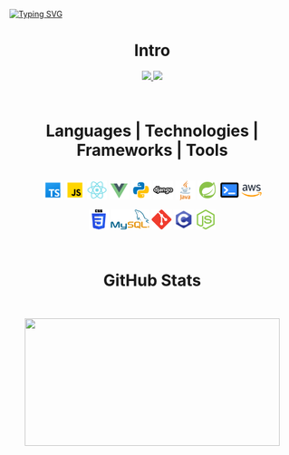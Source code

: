 <a href="https://git.io/typing-svg"><img src="https://readme-typing-svg.demolab.com?font=Fira+Code&weight=800&duration=2000&pause=2000&color=A85BFF&width=550&height=28&lines=.+.+.+%F0%9F%91%8B+Howdy+strangers+%F0%9F%91%8B+.+.+.;.+.+.+%F0%9F%8F%A0+Welcome+to+my+humble+abode+%F0%9F%8F%A0+.+.+.;.+.+.+%F0%9F%91%BE+Check+out+some+of+my+projects+%F0%9F%91%BE+.+.+." alt="Typing SVG" /></a>

<h1 align="center">Intro</h1>

<p align="center">
  <a href="https://www.linkedin.com/in/remuscalugarescu/">
    <img src="https://img.shields.io/badge/LinkedIn-%230077B5.svg?&style=for-the-badge&logo=linkedin logoColor=white" height=25>
  </a>
  <a href="https://remcalu.github.io/portfolio/">
    <img src="https://img.shields.io/badge/website-000000?style=for-the-badge&logo=About.me&logoColor=white" height=25>
  </a>
</p>

</br>
<h1 align="center">Languages | Technologies | Frameworks | Tools</h1>
<p align="center">
  </br>
  <code><img title="TypeScript" height="35" src="./assets/ts.svg"></code>
  <code><img title="JavaScript" height="35" src="./assets/javascript.svg"></code>
  <code><img title="ReactJS" height="35" src="./assets/react.svg"></code>
  <code><img title="Vue" height="35" src="./assets/vue.svg"></code>
  <code><img title="Python" height="35" src="./assets/python.svg"></code>
  <code><img title="Django" height="35" src="./assets/django.svg"></code>
  <code><img title="Java" height="35" src="./assets/java.svg"></code>
  <code><img title="Spring Boot" height="35" src="./assets/spring-boot.svg"></code>
  <code><img title="Shell" height="35" src="./assets/shell.svg"></code>
  <code><img title="AWS" height="35" src="./assets/aws.svg"></code>
</p>
<p align="center">
  <code><img title="CSS" height="35" src="./assets/css.svg"></code>
  <code><img title="MySQL" height="35" src="./assets/mysql.svg"></code>
  <code><img title="Git" height="35" src="./assets/git.svg"></code>
  <code><img title="C Programming" height="35" src="./assets/c.svg"></code>
  <code><img title="NodeJS" height="35" src="./assets/node_js.svg"></code>
</p>

</br>
<h1 align="center">GitHub Stats</h1>
<p align="center">
</br>
</p>

<p align="center">
  <img height="225" width="450" src="https://readme-stats-cwvn.vercel.app/api/top-langs/?username=remcalu&layout=compact&langs_count=9&hide=jupyter%20notebook&exclude_repo=FTP-Client-Server,Linked-Attributes-Implementation,DirectLinks-Update-Dirs&count-private=true&theme=dracula&border_color=A85BFF"/>
</p>